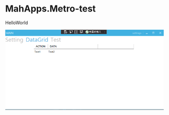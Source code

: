 # MahApps.Metro-test
HelloWorld

![alt text?](https://github.com/gemilepus/MahApps.Metro-test/blob/master/Cover.png)
